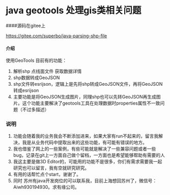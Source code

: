 # java geotools 处理gis类相关问题
####源码在gitee上

https://gitee.com/superbo/java-parsing-shp-file

#### 介绍
使用GeoTools 目前有的功能：
1. 解析shp 点线面文件 获取数据详情
2. shp数据转成GeoJSON
3. shp文件转esrijson，逻辑上是先将shp转成GeoJSON文件，再将GeoJSON转成esrijson
4. 主要功能是将GeoJSON生成图片，同理shp也可以先转GeoJSON再生成图片。这个功能主要解决了geotools工具在处理数据时properties属性不一致问题（不过多描述）

### 说明
1. 功能会随着我的业务我会不断添加进来，如果大家有run不起来的，留言我解决，我是从业务代码中提取出来的这些功能，有可能有错误的地方。
2. 我也借鉴了网上的一些案例，有些可能就是解决了一些兼容问题或者一些bug，记录在git上一方面自己做个留档，一方面也是希望能够帮助有需要的人
3. 我这主要是做3D Editor的，可能用的功能不是很多，你们有需求需要我一起研究也可以留言，我有空就研究研究。
4. 有用的话帮忙点个start，谢谢了。
5. 同时 苏州有java开发岗位的可以联系我，目前上海想回苏州了，微信号：Aiwh930194930。求有缘公司。
